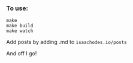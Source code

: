 ### To use:

    make 
    make build
    make watch
    
    
Add posts by adding .md to `isaachodes.io/posts`


And off I go!
